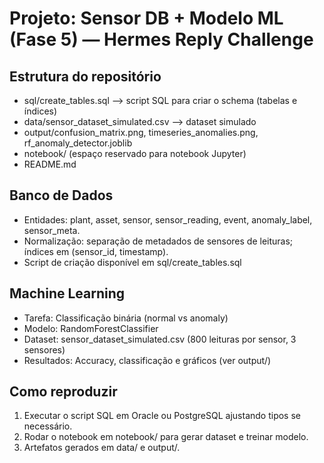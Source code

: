 # Projeto: Sensor DB + Modelo ML (Fase 5) — Hermes Reply Challenge

## Estrutura do repositório
- sql/create_tables.sql --> script SQL para criar o schema (tabelas e índices)
- data/sensor_dataset_simulated.csv --> dataset simulado
- output/confusion_matrix.png, timeseries_anomalies.png, rf_anomaly_detector.joblib
- notebook/ (espaço reservado para notebook Jupyter)
- README.md

## Banco de Dados
- Entidades: plant, asset, sensor, sensor_reading, event, anomaly_label, sensor_meta.
- Normalização: separação de metadados de sensores de leituras; índices em (sensor_id, timestamp).
- Script de criação disponível em sql/create_tables.sql

## Machine Learning
- Tarefa: Classificação binária (normal vs anomaly)
- Modelo: RandomForestClassifier
- Dataset: sensor_dataset_simulated.csv (800 leituras por sensor, 3 sensores)
- Resultados: Accuracy, classificação e gráficos (ver output/)

## Como reproduzir
1. Executar o script SQL em Oracle ou PostgreSQL ajustando tipos se necessário.
2. Rodar o notebook em notebook/ para gerar dataset e treinar modelo.
3. Artefatos gerados em data/ e output/.
